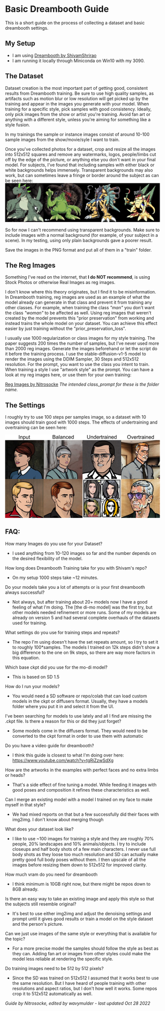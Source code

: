 # Basic Dreambooth Guide
This is a short guide on the process of collecting a dataset and basic dreambooth settings.

## My Setup
- I am using [Dreambooth by ShivamShrirao](https://github.com/ShivamShrirao/diffusers/tree/main/examples/dreambooth)
- I am running it locally through Miniconda on Win10 with my 3090.


## The Dataset
Dataset creation is the most important part of getting good, consistent results from Dreambooth training. Be sure to use high quality samples, as artifacts such as motion blur or low resolution will get picked up by the training and appear in the images you generate with your model. When training for a specific style, pick samples with good consistency. Ideally, only pick images from the show or artist you're training. Avoid fan art or anything with a different style, unless you're aiming for something like a style fusion.

In my trainings the sample or instance images consist of around 10-100 sample images from the show/movie/syle I want to train. 

Once you've collected photos for a dataset, crop and resize all the images into 512x512 squares and remove any watermarks, logos, people/limbs cut off by the edge of the picture, or anything else you don't want in your final model. For subjects, I've found that including samples with either black or white backgrounds helps immensely. Transparent backgrounds may also work, but can sometimes leave a fringe or border around the subject as can be seen here: 
![PNG Fringe](https://github.com/nitrosocke/dreambooth-training-guide/blob/main/00008-512512.jpg)

So for now I can't recommend using transparent backgrounds. Make sure to include images with a normal background (for example, of your subject in a scene). In my testing, using only plain backgrounds gave a poorer result.

Save the images in the PNG format and put all of them in a "train" folder.

## The Reg Images
Something I've read on the internet, that **I do NOT recommend**, is using Stock Photos or otherwise Real Images as reg images.

I don't know where this theory originates, but I find it to be misinformation. In Dreambooth training, reg images are used as an example of what the model already can generate in that class and prevent it from training any other classes. For example, when training the class _"man"_ you don't want the class _"woman"_ to be affected as well.
Using reg images that weren't created by the model prevents this "prior preservation" from working and instead trains the whole model on your dataset. You can achieve this effect easier by just training without the "prior_preservation_loss".

I usually use 1000 regularization or class images for my style training. The paper suggests 200 times the number of samples, but I've never used more than 2000 reg images. Generate the images beforehand or let the script do it before the training process. I use the stable-diffusion-v1-5 model to render the images using the DDIM Sampler, 30 Steps and 512x512 resolution. For the prompt, you want to use the class you intent to train. When training a style I use "artwork style" as the prompt. You can have a look at my reg images here, or use them for your own training:

[Reg Images by Nitrosocke](https://drive.google.com/drive/folders/19pI70Ilfs0zwz1yYx-Pu8Q9vlOr9975M)
_The intended class_prompt for these is the folder name._

## The Settings
I roughly try to use 100 steps per samples image, so a dataset with 10 images should train good with 1000 steps. The effects of undertraining and overtraining can be seen here: 

![Training Stages](https://github.com/nitrosocke/dreambooth-training-guide/blob/main/over-under-training-archer-01.jpg)

## FAQ:

How many Images do you use for your Dataset?
- I used anything from 10-120 images so far and the number depends on the desired flexibility of the model.

How long does Dreambooth Training take for you with Shivam's repo?
- On my setup 1000 steps take ~12 minutes.

Do your models take you a lot of attempts or is your first dreambooth always successful?
- Not always, but after training about 20+ models now I have a good feeling of what I'm doing. The [the di-mo model] was the first try, but other models needed refinement or more runs. Some of my models are already on version 5 and had several complete overhauls of the datasets used for training.

What settings do you use for training steps and repeats?
- The repo I'm using doesn’t have the set repeats amount, so I try to set it to roughly 100*samples. The models I trained on 12k steps didn't show a big difference to the one on 9k steps, so there are way more factors in this equation.

Which base ckpt did you use for the mo-di model?
- This is based on SD 1.5

How do I run your models?
- You would need a SD software or repo/colab that can load custom models in the ckpt or diffusers format. Usually, they have a models folder where you put it in and select it from the UI.

I've been searching for models to use lately and all I find are missing the .ckpt file. Is there a reason for this or did they just forget?
- Some models come in the diffusers format. They would need to be converted to the ckpt format in order to use them with automatic

Do you have a video guide for dreambooth?
- I think this guide is closest to what I'm doing over here:
https://www.youtube.com/watch?v=tgRiZzwSdXg


How are the artworks in the examples with perfect faces and no extra limbs or heads?
- That's a side effect of fine tuning a model. While feeding it images with good poses and composition it refines these characteristics as well.

Can I merge an existing model with a model I trained on my face to make myself in that style?
- We had mixed reports on that but a few successfully did their faces with img2img. I don't know about merging though

What does your dataset look like?
- I like to use ~100 images for training a style and they are roughly 70% people, 20% landscapes and 10% animals/objects. I try to include closeups and half body shots of a few main characters. I never use full body shots as they loose too much resolution and SD can actually make pretty good full body poses without them.
I then upscale of all the images before resizing them down to 512x512 for improved clarity.

How much vram do you need for dreambooth
- I think minimum is 10GB right now, but there might be repos down to 8GB already.

Is there an easy way to take an existing image and apply this style so that the subjects still resemble original?
- It's best to use either img2img and adjust the denoising settings and prompt until it gives good results or train a model on the style dataset and the person's picture.

Can we just use images of the same style or everything that is available for the topic?
- For a more precise model the samples should follow the style as best as they can. Adding fan art or images from other styles could make the model less reliable at rendering the specific style.

Do training images need to be 512 by 512 pixels?
- Since the SD was trained on 512x512 I assumed that it works best to use the same resolution. But I have heard of people training with other resolutions and aspect ratios, but I don't how well it works. Some repos crop it to 512x512 automatically as well.



*Guide by Nitrosocke, edited by wavymulder - last updated Oct 28 2022*
